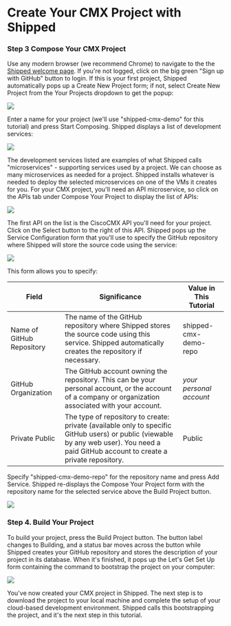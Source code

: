 # Create Your CMX Project with Shipped    


### Step 3 Compose Your CMX Project ###

Use any modern browser (we recommend Chrome) to navigate to the the [Shipped welcome page](http://ciscocloud.github.io/shipped/dist/#).  If you're not logged, click on the big green "Sign up with GitHub" button to login.  If this is your first project, Shipped automatically pops up a Create New Project form; if not, select Create New Project from the Your Projects dropdown to get the popup: 

![](posts/files/shipped-102-cmx-project/create_your_project.png)

Enter a name for your project (we'll use "shipped-cmx-demo" for this tutorial) and press Start Composing.  Shipped displays a list of development services:

![](posts/files/shipped-102-cmx-project/compose_your_project.png)

The development services listed are examples of what Shipped calls "microservices" - supporting services used by a project.  We can choose as many microservices as needed for a project.  Shipped installs whatever is needed to deploy the selected microservices on one of the VMs it creates for you.  For your CMX project, you'll need an API microservice, so click on the APIs tab under Compose Your Project to display the list of APIs:

![](posts/files/shipped-102-cmx-project/compose_your_project_apis.png)

The first API on the list is the CiscoCMX API you'll need for your project.  Click on the Select button to the right of this API.  Shipped pops up the Service Configuration form that you'll use to specify the GitHub repository where Shipped will store the source code using the service:

![](posts/files/shipped-102-cmx-project/service_config.png)

This form allows you to specify:

Field  | Significance | Value in This Tutorial
------------- | ------------- |-------------
Name of GitHub Repository  | The name of the GitHub repository where Shipped stores the source code using this service.  Shipped automatically creates the repository if necessary. | shipped-cmx-demo-repo
GitHub Organization|The GitHub account owning the repository.  This can be your personal account, or the account of a company or organization associated with your account.|*your personal account*
Private Public|The type of repository to create: private (available only to specific GitHub users) or public (viewable by any web user).  You need a paid GitHub account to create a private repository.|Public

Specify "shipped-cmx-demo-repo" for the repository name and press Add Service.  Shipped re-displays the Compose Your Project form with the repository name for the selected service above the Build Project button. 

![](posts/files/shipped-102-cmx-project/compose_your_project_with_service.png)

### Step 4. Build Your Project

To build your project, press the Build Project button.  The button label changes to Building, and a status bar moves across the button while Shipped creates your GitHub repository and stores the description of your project in its database.  When it's finished, it pops up the Let's Get Set Up form containing the command to bootstrap the project on your computer:

![](posts/files/shipped-102-cmx-project/lets_get_set_up.png)

You've now created your CMX project in Shipped. The next step is to download the project to your local machine and complete the setup of your cloud-based development environment.  Shipped calls this bootstrapping the project, and it's the next step in this tutorial.
